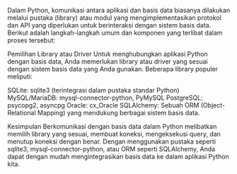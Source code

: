 Dalam Python, komunikasi antara aplikasi dan basis data biasanya dilakukan melalui pustaka (library) atau modul yang mengimplementasikan protokol dan API yang diperlukan untuk berinteraksi dengan sistem basis data. Berikut adalah langkah-langkah umum dan komponen yang terlibat dalam proses tersebut:

Pemilihan Library atau Driver
Untuk menghubungkan aplikasi Python dengan basis data, Anda memerlukan library atau driver yang sesuai dengan sistem basis data yang Anda gunakan. Beberapa library populer meliputi:

SQLite: sqlite3 (terintegrasi dalam pustaka standar Python)
MySQL/MariaDB: mysql-connector-python, PyMySQL
PostgreSQL: psycopg2, asyncpg
Oracle: cx_Oracle
SQLAlchemy: Sebuah ORM (Object-Relational Mapping) yang mendukung berbagai sistem basis data.

Kesimpulan
Berkomunikasi dengan basis data dalam Python melibatkan memilih library yang sesuai, membuat koneksi, mengeksekusi query, dan menutup koneksi dengan benar. Dengan menggunakan pustaka seperti sqlite3, mysql-connector-python, atau ORM seperti SQLAlchemy, Anda dapat dengan mudah mengintegrasikan basis data ke dalam aplikasi Python kita.